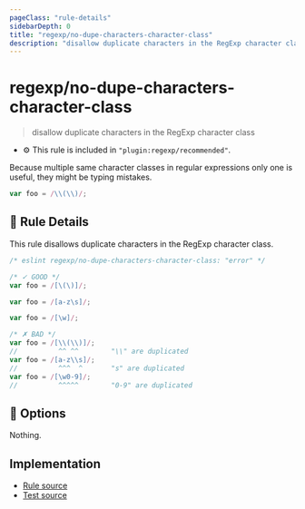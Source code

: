 ```yaml
---
pageClass: "rule-details"
sidebarDepth: 0
title: "regexp/no-dupe-characters-character-class"
description: "disallow duplicate characters in the RegExp character class"
---
```

# regexp/no-dupe-characters-character-class

> disallow duplicate characters in the RegExp character class

- :gear: This rule is included in `"plugin:regexp/recommended"`.

Because multiple same character classes in regular expressions only one is useful, they might be typing mistakes.

```js
var foo = /\\(\\)/;
```

## :book: Rule Details

This rule disallows duplicate characters in the RegExp character class.

<eslint-code-block >

```js
/* eslint regexp/no-dupe-characters-character-class: "error" */

/* ✓ GOOD */
var foo = /[\(\)]/;

var foo = /[a-z\s]/;

var foo = /[\w]/;

/* ✗ BAD */
var foo = /[\\(\\)]/;
//          ^^ ^^        "\\" are duplicated
var foo = /[a-z\\s]/;
//          ^^^  ^       "s" are duplicated
var foo = /[\w0-9]/;
//          ^^^^^        "0-9" are duplicated
```

</eslint-code-block>

## :wrench: Options

Nothing.

## Implementation

- [Rule source](https://github.com/ota-meshi/eslint-plugin-regexp/blob/master/lib/rules/no-dupe-characters-character-class.ts)
- [Test source](https://github.com/ota-meshi/eslint-plugin-regexp/blob/master/tests/lib/rules/no-dupe-characters-character-class.js)
